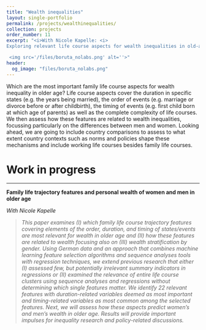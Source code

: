 ```yaml
---
title: "Wealth inequalities"
layout: single-portfolio
permalink: /projects/wealthinequalities/
collection: projects
order_number: 11
excerpt: "<i>With Nicole Kapelle: <i> 
Exploring relevant life course aspects for wealth inequalities in old-age

 <img src='/files/boruta_nolabs.png' alt=''>"
header: 
  og_image: "files/boruta_nolabs.png"
---
```


Which are the most important family life course aspects for wealth inequality in older age? Life course aspects cover the duration in specific states (e.g. the years being married), the order of events (e.g. marriage or divorce before or after childbirth), the timing of events (e.g. first child born at which age of parents) as well as the complete complexity of life courses. We then assess how these features are related to wealth inequalities, focussing particularly on the differences between men and women. 
Looking ahead, we are going to include country comparisons to assess to what extent country contexts such as norms and policies shape these mechanisms and include working life courses besides family life courses.



Work in progress
======
------
**Family life trajectory features and personal wealth of women and men in older age**

<i>With Nicole Kapelle<i>
> This  paper examines (I) which family life course trajectory features covering elements of the order, duration, and timing of states/events are most relevant for wealth in older age and (II) how these features are related to wealth focusing also on (III) wealth stratification by gender. Using German data and an approach that combines machine learning feature selection algorithms and sequence analyses tools with regression techniques, we extend previous research that either (I) assessed few, but potentially irrelevant summary indicators in regressions or (II) examined the relevance of entire life course clusters using sequence analyses and regressions without determining which single features matter. We identify 22 relevant features with duration-related variables deemed as most important and timing-related variables as most common among the selected features. Next, we will assess how these aspects predict women’s and men’s wealth in older age. Results will provide important impulses for inequality research and policy-related discussions.  


